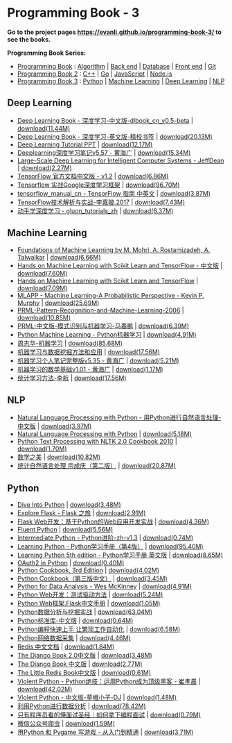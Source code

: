 # Programming Book - 3

**Go to the project pages https://evanli.github.io/programming-book-3/ to see the books.**

**Programming Book Series:**

- [Programming Book](https://github.com/EvanLi/programming-book) : [Algorithm](https://github.com/EvanLi/programming-book#algorithm) \| [Back end](https://github.com/EvanLi/programming-book#back-end) \| [Database](https://github.com/EvanLi/programming-book#database) \| [Front end](https://github.com/EvanLi/programming-book#front-end) \| [Git](https://github.com/EvanLi/programming-book#git)
- [Programming Book 2](https://github.com/EvanLi/programming-book-2) : [C++](https://github.com/EvanLi/programming-book-2#c) \| [Go](https://github.com/EvanLi/programming-book-2#go) \| [JavaScript](https://github.com/EvanLi/programming-book-2#javascript) \| [Node.js](https://github.com/EvanLi/programming-book-2#nodejs)
- [Programming Book 3](https://github.com/EvanLi/programming-book-3) : [Python](https://github.com/EvanLi/programming-book-3#python) \| [Machine Learning](https://github.com/EvanLi/programming-book-3#machine-learning) \| [Deep Learning](https://github.com/EvanLi/programming-book-3#deep-learning) \| [NLP](https://github.com/EvanLi/programming-book-3#nlp) 

## Deep Learning

- [Deep Learning Book - 深度学习-中文版-dlbook_cn_v0.5-beta](./Deep-Learning/Deep%20Learning%20Book%20-%20深度学习-中文版-dlbook_cn_v0.5-beta.pdf) \| 	[download(11.44M)](https://github.com/EvanLi/programming-book-3/raw/master/Deep-Learning/Deep%20Learning%20Book%20-%20深度学习-中文版-dlbook_cn_v0.5-beta.pdf)
- [Deep Learning Book - 深度学习-英文版-精校书签](./Deep-Learning/Deep%20Learning%20Book%20-%20深度学习-英文版-精校书签.pdf) \| 	[download(20.13M)](https://github.com/EvanLi/programming-book-3/raw/master/Deep-Learning/Deep%20Learning%20Book%20-%20深度学习-英文版-精校书签.pdf)
- [Deep Learning Tutorial PPT](./Deep-Learning/Deep%20Learning%20Tutorial%20PPT.pdf) \| 	[download(12.17M)](https://github.com/EvanLi/programming-book-3/raw/master/Deep-Learning/Deep%20Learning%20Tutorial%20PPT.pdf)
- [Deeplearning深度学习笔记v5.57 - 黄海广](./Deep-Learning/Deeplearning深度学习笔记v5.57%20-%20黄海广.pdf) \| 	[download(15.34M)](https://github.com/EvanLi/programming-book-3/raw/master/Deep-Learning/Deeplearning深度学习笔记v5.57%20-%20黄海广.pdf)
- [Large-Scale Deep Learning for Intelligent Computer Systems - JeffDean](./Deep-Learning/Large-Scale%20Deep%20Learning%20for%20Intelligent%20Computer%20Systems%20-%20JeffDean.pdf) \| 	[download(2.27M)](https://github.com/EvanLi/programming-book-3/raw/master/Deep-Learning/Large-Scale%20Deep%20Learning%20for%20Intelligent%20Computer%20Systems%20-%20JeffDean.pdf)
- [TensorFlow 官方文档中文版 - v1.2](./Deep-Learning/TensorFlow%20官方文档中文版%20-%20v1.2.pdf) \| 	[download(6.86M)](https://github.com/EvanLi/programming-book-3/raw/master/Deep-Learning/TensorFlow%20官方文档中文版%20-%20v1.2.pdf)
- [Tensorflow 实战Google深度学习框架](./Deep-Learning/Tensorflow%20实战Google深度学习框架.pdf) \| 	[download(96.70M)](https://github.com/EvanLi/programming-book-3/raw/master/Deep-Learning/Tensorflow%20实战Google深度学习框架.pdf)
- [tensorflow_manual_cn - TensorFlow 指南 中英文](./Deep-Learning/tensorflow_manual_cn%20-%20TensorFlow%20指南%20中英文.pdf) \| 	[download(3.87M)](https://github.com/EvanLi/programming-book-3/raw/master/Deep-Learning/tensorflow_manual_cn%20-%20TensorFlow%20指南%20中英文.pdf)
- [TensorFlow技术解析与实战-李嘉璇.2017](./Deep-Learning/TensorFlow技术解析与实战-李嘉璇.2017.pdf) \| 	[download(7.43M)](https://github.com/EvanLi/programming-book-3/raw/master/Deep-Learning/TensorFlow技术解析与实战-李嘉璇.2017.pdf)
- [动手学深度学习 - gluon_tutorials_zh](./Deep-Learning/动手学深度学习%20-%20gluon_tutorials_zh.pdf) \| 	[download(6.37M)](https://github.com/EvanLi/programming-book-3/raw/master/Deep-Learning/动手学深度学习%20-%20gluon_tutorials_zh.pdf)

## Machine Learning

- [Foundations of Machine Learning by M. Mohri, A. Rostamizadeh, A. Talwalkar](./Machine-Learning/Foundations%20of%20Machine%20Learning%20by%20M.%20Mohri,%20A.%20Rostamizadeh,%20A.%20Talwalkar.pdf) \| 	[download(6.66M)](https://github.com/EvanLi/programming-book-3/raw/master/Machine-Learning/Foundations%20of%20Machine%20Learning%20by%20M.%20Mohri,%20A.%20Rostamizadeh,%20A.%20Talwalkar.pdf)
- [Hands on Machine Learning with Scikit Learn and TensorFlow - 中文版](./Machine-Learning/Hands%20on%20Machine%20Learning%20with%20Scikit%20Learn%20and%20TensorFlow%20-%20中文版.pdf) \| 	[download(7.60M)](https://github.com/EvanLi/programming-book-3/raw/master/Machine-Learning/Hands%20on%20Machine%20Learning%20with%20Scikit%20Learn%20and%20TensorFlow%20-%20中文版.pdf)
- [Hands on Machine Learning with Scikit Learn and TensorFlow](./Machine-Learning/Hands%20on%20Machine%20Learning%20with%20Scikit%20Learn%20and%20TensorFlow.pdf) \| 	[download(7.09M)](https://github.com/EvanLi/programming-book-3/raw/master/Machine-Learning/Hands%20on%20Machine%20Learning%20with%20Scikit%20Learn%20and%20TensorFlow.pdf)
- [MLAPP - Machine Learning-A Probabilistic Perspective - Kevin P. Murphy](./Machine-Learning/MLAPP%20-%20Machine%20Learning-A%20Probabilistic%20Perspective%20-%20Kevin%20P.%20Murphy.pdf) \| 	[download(25.69M)](https://github.com/EvanLi/programming-book-3/raw/master/Machine-Learning/MLAPP%20-%20Machine%20Learning-A%20Probabilistic%20Perspective%20-%20Kevin%20P.%20Murphy.pdf)
- [PRML-Pattern-Recognition-and-Machine-Learning-2006](./Machine-Learning/PRML-Pattern-Recognition-and-Machine-Learning-2006.pdf) \| 	[download(10.85M)](https://github.com/EvanLi/programming-book-3/raw/master/Machine-Learning/PRML-Pattern-Recognition-and-Machine-Learning-2006.pdf)
- [PRML-中文版-模式识别与机器学习-马春鹏](./Machine-Learning/PRML-中文版-模式识别与机器学习-马春鹏.pdf) \| 	[download(6.39M)](https://github.com/EvanLi/programming-book-3/raw/master/Machine-Learning/PRML-中文版-模式识别与机器学习-马春鹏.pdf)
- [Python Machine Learning - Python机器学习](./Machine-Learning/Python%20Machine%20Learning%20-%20Python机器学习.pdf) \| 	[download(4.91M)](https://github.com/EvanLi/programming-book-3/raw/master/Machine-Learning/Python%20Machine%20Learning%20-%20Python机器学习.pdf)
- [周志华-机器学习](./Machine-Learning/周志华-机器学习.pdf) \| 	[download(85.68M)](https://github.com/EvanLi/programming-book-3/raw/master/Machine-Learning/周志华-机器学习.pdf)
- [机器学习与数据挖掘方法和应用](./Machine-Learning/机器学习与数据挖掘方法和应用.pdf) \| 	[download(17.56M)](https://github.com/EvanLi/programming-book-3/raw/master/Machine-Learning/机器学习与数据挖掘方法和应用.pdf)
- [机器学习个人笔记完整版v5.35 - 黄海广](./Machine-Learning/机器学习个人笔记完整版v5.35%20-%20黄海广.pdf) \| 	[download(5.21M)](https://github.com/EvanLi/programming-book-3/raw/master/Machine-Learning/机器学习个人笔记完整版v5.35%20-%20黄海广.pdf)
- [机器学习的数学基础v1.01 - 黄海广](./Machine-Learning/机器学习的数学基础v1.01%20-%20黄海广.pdf) \| 	[download(1.17M)](https://github.com/EvanLi/programming-book-3/raw/master/Machine-Learning/机器学习的数学基础v1.01%20-%20黄海广.pdf)
- [统计学习方法-李航](./Machine-Learning/统计学习方法-李航.pdf) \| 	[download(17.56M)](https://github.com/EvanLi/programming-book-3/raw/master/Machine-Learning/统计学习方法-李航.pdf)

## NLP

- [Natural Language Processing with Python - 用Python进行自然语言处理-中文版](./NLP/Natural%20Language%20Processing%20with%20Python%20-%20用Python进行自然语言处理-中文版.pdf) \| 	[download(3.97M)](https://github.com/EvanLi/programming-book-3/raw/master/NLP/Natural%20Language%20Processing%20with%20Python%20-%20用Python进行自然语言处理-中文版.pdf)
- [Natural Language Processing with Python](./NLP/Natural%20Language%20Processing%20with%20Python.pdf) \| 	[download(5.18M)](https://github.com/EvanLi/programming-book-3/raw/master/NLP/Natural%20Language%20Processing%20with%20Python.pdf)
- [Python Text Processing with NLTK 2.0 Cookbook 2010](./NLP/Python%20Text%20Processing%20with%20NLTK%202.0%20Cookbook%202010.pdf) \| 	[download(1.70M)](https://github.com/EvanLi/programming-book-3/raw/master/NLP/Python%20Text%20Processing%20with%20NLTK%202.0%20Cookbook%202010.pdf)
- [数学之美](./NLP/数学之美.pdf) \| 	[download(10.82M)](https://github.com/EvanLi/programming-book-3/raw/master/NLP/数学之美.pdf)
- [统计自然语言处理 宗成庆（第二版）](./NLP/统计自然语言处理%20宗成庆（第二版）.pdf) \| 	[download(20.87M)](https://github.com/EvanLi/programming-book-3/raw/master/NLP/统计自然语言处理%20宗成庆（第二版）.pdf)

## Python

- [Dive Into Python](./Python/Dive%20Into%20Python.pdf) \| 	[download(3.48M)](https://github.com/EvanLi/programming-book-3/raw/master/Python/Dive%20Into%20Python.pdf)
- [Explore Flask - Flask 之旅](./Python/Explore%20Flask%20-%20Flask%20之旅.pdf) \| 	[download(2.91M)](https://github.com/EvanLi/programming-book-3/raw/master/Python/Explore%20Flask%20-%20Flask%20之旅.pdf)
- [Flask Web开发：基于Python的Web应用开发实战](./Python/Flask%20Web开发：基于Python的Web应用开发实战.pdf) \| 	[download(4.36M)](https://github.com/EvanLi/programming-book-3/raw/master/Python/Flask%20Web开发：基于Python的Web应用开发实战.pdf)
- [Fluent Python](./Python/Fluent%20Python.pdf) \| 	[download(5.56M)](https://github.com/EvanLi/programming-book-3/raw/master/Python/Fluent%20Python.pdf)
- [Intermediate Python - Python进阶-zh-v1.3](./Python/Intermediate%20Python%20-%20Python进阶-zh-v1.3.pdf) \| 	[download(0.74M)](https://github.com/EvanLi/programming-book-3/raw/master/Python/Intermediate%20Python%20-%20Python进阶-zh-v1.3.pdf)
- [Learning Python - Python学习手册（第4版）](./Python/Learning%20Python%20-%20Python学习手册（第4版）.pdf) \| 	[download(95.40M)](https://github.com/EvanLi/programming-book-3/raw/master/Python/Learning%20Python%20-%20Python学习手册（第4版）.pdf)
- [Learning Python 5th edition - Python学习手册 英文版](./Python/Learning%20Python%205th%20edition%20-%20Python学习手册%20英文版.pdf) \| 	[download(8.65M)](https://github.com/EvanLi/programming-book-3/raw/master/Python/Learning%20Python%205th%20edition%20-%20Python学习手册%20英文版.pdf)
- [OAuth2 in Python](./Python/OAuth2%20in%20Python.pdf) \| 	[download(0.40M)](https://github.com/EvanLi/programming-book-3/raw/master/Python/OAuth2%20in%20Python.pdf)
- [Python Cookbook, 3rd Edition](./Python/Python%20Cookbook,%203rd%20Edition.pdf) \| 	[download(4.02M)](https://github.com/EvanLi/programming-book-3/raw/master/Python/Python%20Cookbook,%203rd%20Edition.pdf)
- [Python Cookbook（第三版中文）](./Python/Python%20Cookbook（第三版中文）.pdf) \| 	[download(3.45M)](https://github.com/EvanLi/programming-book-3/raw/master/Python/Python%20Cookbook（第三版中文）.pdf)
- [Python for Data Analysis - Wes McKinney](./Python/Python%20for%20Data%20Analysis%20-%20Wes%20McKinney.pdf) \| 	[download(4.91M)](https://github.com/EvanLi/programming-book-3/raw/master/Python/Python%20for%20Data%20Analysis%20-%20Wes%20McKinney.pdf)
- [Python Web开发：测试驱动方法](./Python/Python%20Web开发：测试驱动方法.pdf) \| 	[download(5.24M)](https://github.com/EvanLi/programming-book-3/raw/master/Python/Python%20Web开发：测试驱动方法.pdf)
- [Python Web框架.Flask中文手册](./Python/Python%20Web框架.Flask中文手册.pdf) \| 	[download(1.05M)](https://github.com/EvanLi/programming-book-3/raw/master/Python/Python%20Web框架.Flask中文手册.pdf)
- [Python数据分析与挖掘实战](./Python/Python数据分析与挖掘实战.pdf) \| 	[download(63.04M)](https://github.com/EvanLi/programming-book-3/raw/master/Python/Python数据分析与挖掘实战.pdf)
- [Python标准库-中文版](./Python/Python标准库-中文版.pdf) \| 	[download(0.64M)](https://github.com/EvanLi/programming-book-3/raw/master/Python/Python标准库-中文版.pdf)
- [Python编程快速上手 让繁琐工作自动化](./Python/Python编程快速上手%20让繁琐工作自动化.pdf) \| 	[download(6.58M)](https://github.com/EvanLi/programming-book-3/raw/master/Python/Python编程快速上手%20让繁琐工作自动化.pdf)
- [Python网络数据采集](./Python/Python网络数据采集.pdf) \| 	[download(4.46M)](https://github.com/EvanLi/programming-book-3/raw/master/Python/Python网络数据采集.pdf)
- [Redis 中文文档](./Python/Redis%20中文文档.pdf) \| 	[download(1.84M)](https://github.com/EvanLi/programming-book-3/raw/master/Python/Redis%20中文文档.pdf)
- [The Django Book 2.0中文版](./Python/The%20Django%20Book%202.0中文版.pdf) \| 	[download(3.48M)](https://github.com/EvanLi/programming-book-3/raw/master/Python/The%20Django%20Book%202.0中文版.pdf)
- [The Django Book 中文版](./Python/The%20Django%20Book%20中文版.pdf) \| 	[download(2.77M)](https://github.com/EvanLi/programming-book-3/raw/master/Python/The%20Django%20Book%20中文版.pdf)
- [The Little Redis Book中文版](./Python/The%20Little%20Redis%20Book中文版.pdf) \| 	[download(0.61M)](https://github.com/EvanLi/programming-book-3/raw/master/Python/The%20Little%20Redis%20Book中文版.pdf)
- [Violent Python - Python绝技：运用Python成为顶级黑客 - 崔孝晨](./Python/Violent%20Python%20-%20Python绝技：运用Python成为顶级黑客%20-%20崔孝晨.pdf) \| 	[download(42.02M)](https://github.com/EvanLi/programming-book-3/raw/master/Python/Violent%20Python%20-%20Python绝技：运用Python成为顶级黑客%20-%20崔孝晨.pdf)
- [Violent Python - 中文版-草帽小子-DJ](./Python/Violent%20Python%20-%20中文版-草帽小子-DJ.pdf) \| 	[download(1.48M)](https://github.com/EvanLi/programming-book-3/raw/master/Python/Violent%20Python%20-%20中文版-草帽小子-DJ.pdf)
- [利用Python进行数据分析](./Python/利用Python进行数据分析.pdf) \| 	[download(78.42M)](https://github.com/EvanLi/programming-book-3/raw/master/Python/利用Python进行数据分析.pdf)
- [只有程序员看的懂面试圣经｜如何拿下编程面试](./Python/只有程序员看的懂面试圣经｜如何拿下编程面试.pdf) \| 	[download(0.79M)](https://github.com/EvanLi/programming-book-3/raw/master/Python/只有程序员看的懂面试圣经｜如何拿下编程面试.pdf)
- [微信公众号爬虫](./Python/微信公众号爬虫.pdf) \| 	[download(1.59M)](https://github.com/EvanLi/programming-book-3/raw/master/Python/微信公众号爬虫.pdf)
- [用Python 和 Pygame 写游戏 - 从入门到精通](./Python/用Python%20和%20Pygame%20写游戏%20-%20从入门到精通.pdf) \| 	[download(3.71M)](https://github.com/EvanLi/programming-book-3/raw/master/Python/用Python%20和%20Pygame%20写游戏%20-%20从入门到精通.pdf)
